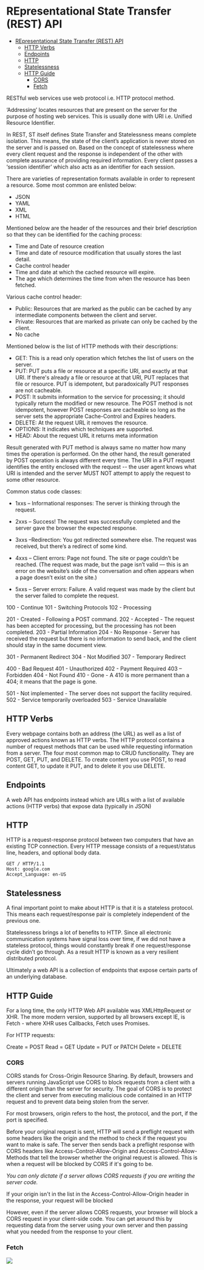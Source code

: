 # REpresentational State Transfer (REST) API

- [REpresentational State Transfer (REST) API](#representational-state-transfer-rest-api)
  - [HTTP Verbs](#http-verbs)
  - [Endpoints](#endpoints)
  - [HTTP](#http)
  - [Statelessness](#statelessness)
  - [HTTP Guide](#http-guide)
    - [CORS](#cors)
    - [Fetch](#fetch)

RESTful web services use web protocol i.e. HTTP protocol method.

‘Addressing’ locates resources that are present on the server for the purpose of hosting web services. This is usually done with URI i.e. Unified Resource Identifier.

In REST, ST itself defines State Transfer and Statelessness means complete isolation. This means, the state of the client’s application is never stored on the server and is passed on. Based on the concept of statelessness where every client request and the response is independent of the other with complete assurance of providing required information.
Every client passes a ‘session identifier’ which also acts as an identifier for each session.

There are varieties of representation formats available in order to represent a resource. Some most common are enlisted below:

- JSON
- YAML
- XML
- HTML

Mentioned below are the header of the resources and their brief description so that they can be identified for the caching process:

- Time and Date of resource creation
- Time and date of resource modification that usually stores the last detail.
- Cache control header
- Time and date at which the cached resource will expire.
- The age which determines the time from when the resource has been fetched.

Various cache control header:

- Public: Resources that are marked as the public can be cached by any intermediate components between the client and server.
- Private: Resources that are marked as private can only be cached by the client.
- No cache

Mentioned below is the list of HTTP methods with their descriptions:

- GET: This is a read only operation which fetches the list of users on the server.
- PUT: PUT puts a file or resource at a specific URI, and exactly at that URI. If there's already a file or resource at that URI, PUT replaces that file or resource. PUT is idempotent, but paradoxically PUT responses are not cacheable.
- POST: It submits information to the service for processing; it should typically return the modified or new resource. The POST method is not idempotent, however POST responses are cacheable so long as the server sets the appropriate Cache-Control and Expires headers.
- DELETE: At the request URL it removes the resource.
- OPTIONS: It indicates which techniques are supported.
- HEAD: About the request URL it returns meta information

Result generated with PUT method is always same no matter how many times the operation is performed. On the other hand, the result generated by POST operation is always different every time.
The URI in a PUT request identifies the entity enclosed with the request -- the user agent knows what URI is intended and the server MUST NOT attempt to apply the request to some other resource.

Common status code classes:

- 1xxs – Informational responses: The server is thinking through the request.

- 2xxs – Success! The request was successfully completed and the server gave the browser the expected response.

- 3xxs –Redirection: You got redirected somewhere else. The request was received, but there’s a redirect of some kind.

- 4xxs – Client errors: Page not found. The site or page couldn’t be reached. (The request was made, but the page isn’t valid — this is an error on the website’s side of the conversation and often appears when a page doesn’t exist on the site.)

- 5xxs – Server errors: Failure. A valid request was made by the client but the server failed to complete the request.

100 - Continue
101 - Switching Protocols
102 - Processing

201 - Created - Following a POST command.
202 - Accepted - The request has been accepted for processing, but the processing has not been completed.
203 - Partial Information
204 - No Response - Server has received the request but there is no information to send back, and the client should stay in the same document view.

301 - Permanent Redirect
304 - Not Modified
307 - Temporary Redirect

400 - Bad Request
401 - Unauthorized
402 - Payment Required
403 – Forbidden
404 - Not Found
410 - Gone - A 410 is more permanent than a 404; it means that the page is gone.

501 - Not implemented - The server does not support the facility required.
502 - Service temporarily overloaded
503 - Service Unavailable

## HTTP Verbs

Every webpage contains both an address (the URL) as well as a list of approved actions known as HTTP verbs. The HTTP protocol contains a number of request methods that can be used while requesting information from a server. The four most common map to CRUD functionality. They are POST, GET, PUT, and DELETE. To create content you use POST, to read content GET, to update it PUT, and to delete it you use DELETE.

## Endpoints

A web API has endpoints instead which are URLs with a list of available actions (HTTP verbs) that expose data (typically in JSON)

## HTTP

HTTP is a request-response protocol between two computers that have an existing TCP connection. Every HTTP message consists of a request/status line, headers, and optional body data.

```
GET / HTTP/1.1
Host: google.com
Accept_Language: en-US
```

## Statelessness

A final important point to make about HTTP is that it is a stateless protocol. This means each request/response pair is completely independent of the previous one.

Statelessness brings a lot of benefits to HTTP. Since all electronic communication systems have signal loss over time, if we did not have a stateless protocol, things would constantly break if one request/response cycle didn’t go through. As a result HTTP is known as a very resilient distributed protocol.

Ultimately a web API is a collection of endpoints that expose certain parts of an underlying database.

## HTTP Guide

For a long time, the only HTTP Web API available was XMLHttpRequest or XHR. The more modern version, supported by all browsers except IE, is Fetch - where XHR uses Callbacks, Fetch uses Promises.

For HTTP requests:

Create = POST
Read = GET
Update = PUT or PATCH
Delete = DELETE

### CORS

CORS stands for Cross-Origin Resource Sharing. By default, browsers and servers running JavaScript use CORS to block requests from a client with a different origin than the server for security. The goal of CORS is to protect the client and server from executing malicious code contained in an HTTP request and to prevent data being stolen from the server.

For most browsers, origin refers to the host, the protocol, and the port, if the port is specified.

Before your original request is sent, HTTP will send a preflight request with some headers like the origin and the method to check if the request you want to make is safe. The server then sends back a preflight response with CORS headers like Access-Control-Allow-Origin and Access-Control-Allow-Methods that tell the browser whether the original request is allowed. This is when a request will be blocked by CORS if it's going to be.

_You can only dictate if a server allows CORS requests if you are writing the server code._

If your origin isn't in the list in the Access-Control-Allow-Origin header in the response, your request will be blocked

However, even if the server allows CORS requests, your browser will block a CORS request in your client-side code. You can get around this by requesting data from the server using your own server and then passing what you needed from the response to your client.

### Fetch

![](images/Web/Fetch.PNG)
